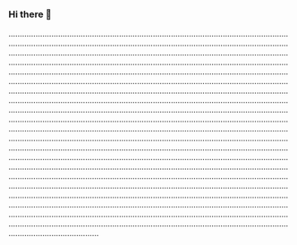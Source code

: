 ### Hi there 👋

....................................................................................................................................................................................................................................................................................................................................................................................................................................................................................................................................................................................................................................................................................................................................................................................................................................................................................................................................................................................................................................................................................................................................................................................................................................................................................................................................................................................................................................................................................................................................................................................................................................................................................................................................................................................................................................................................................................................................................................................................................................................................................................................................................................................................................................................................................................................................................................................................................................................................................................................................................................................................................................................................................................................................................